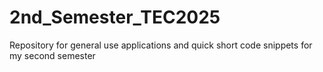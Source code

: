 # 2nd_Semester_TEC2025
Repository for general use applications and quick short code snippets for my second semester
